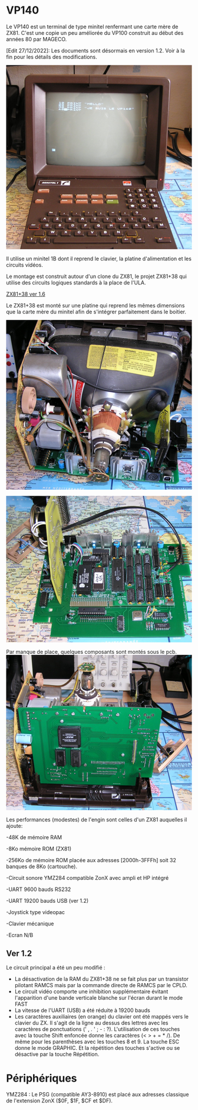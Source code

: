 # VP140

Le VP140 est un terminal de type minitel renfermant une carte mère de ZX81.
C'est une copie un peu améliorée du VP100 construit au début des années 80 par MAGECO.

[Edit 27/12/2022]: Les documents sont désormais en version 1.2. Voir à la fin pour les détails des modifications.

![VP140](./VP140_1.JPG?raw=true "Optional Title")

Il utilise un minitel 1B dont il reprend le clavier, la platine d'alimentation et les circuits vidéos.

Le montage est construit autour d'un clone du ZX81, le projet ZX81+38 qui utilise des circuits logiques standards à la place de l'ULA.

[ZX81+38 ver 1.6](https://revspace.nl/ZX81plus38_simple_to_build_ZX-81_clone)

Le ZX81+38 est monté sur une platine qui reprend les mêmes dimensions que la carte mère du minitel afin de s'intégrer parfaitement dans le boitier.

![Intérieur du VP140](./VP140_2.JPG?raw=true "Optional Title")

![Carte principale](./VP140_3.JPG?raw=true "Optional Title")

Par manque de place, quelques composants sont montés sous le pcb.
![Carte principale](./VP140_4.JPG?raw=true "Optional Title")


Les performances (modestes) de l'engin sont celles d'un ZX81 auquelles il ajoute:

-48K de mémoire RAM

-8Ko mémoire ROM (ZX81)

-256Ko de mémoire ROM placée aux adresses [2000h-3FFFh] soit 32 banques de 8Ko (cartouche).

-Circuit sonore YMZ284 compatible ZonX avec ampli et HP intégré

-UART 9600 bauds RS232

-UART 19200 bauds USB (ver 1.2)

-Joystick type videopac

-Clavier mécanique

-Ecran N/B

## Ver 1.2

Le circuit principal a été un peu modifié :
- La désactivation de la RAM du ZX81+38 ne se fait plus par un transistor pilotant RAMCS mais par la commande directe de RAMCS par le CPLD.
- Le circuit vidéo comporte une inhibition supplémentaire évitant l'apparition d'une bande verticale blanche sur l'écran durant le mode FAST
- La vitesse de l'UART (USB) a été réduite à 19200 bauds
- Les caractères auxiliaires (en orange) du clavier ont été mappés vers le clavier du ZX. Il s'agit de la ligne au dessus des lettres avec les caractères de ponctuations (' , . ' ; - : ?). L'utilisation de ces touches avec la touche Shift enfoncée donne les caractères (< > + = * /). De même pour les parenthèses avec les touches 8 et 9. La touche ESC donne le mode GRAPHIC. Et la répétition des touches s'active ou se désactive par la touche Répétition.


# Périphériques

YMZ284 : Le PSG (compatible AY3-8910) est placé aux adresses classique de l'extension ZonX ($0F, $1F, $CF et $DF).


